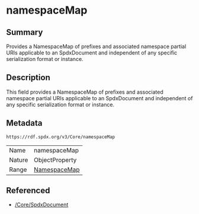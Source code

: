 <!-- Automatically generated by spec-parser v2.0.0 on 2024-01-26T22:18:46.241893+00:00 -->
<!-- SPDX-License-Identifier: Community-Spec-1.0 -->

# namespaceMap

## Summary

Provides a NamespaceMap of prefixes and associated namespace partial URIs applicable to an SpdxDocument and independent of any specific serialization format or instance.


## Description

This field provides a NamespaceMap of prefixes and associated namespace partial URIs applicable to an SpdxDocument and independent of any specific serialization format or instance.


## Metadata

`https://rdf.spdx.org/v3/Core/namespaceMap`


| | |
|---|---|
| Name | namespaceMap |
| Nature | ObjectProperty |
| Range | [NamespaceMap](../Classes/NamespaceMap.md) |




## Referenced

- [/Core/SpdxDocument](../../Core/Classes/SpdxDocument.md)

